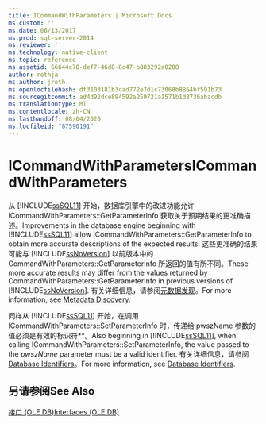 ```yaml
---
title: ICommandWithParameters | Microsoft Docs
ms.custom: ''
ms.date: 06/13/2017
ms.prod: sql-server-2014
ms.reviewer: ''
ms.technology: native-client
ms.topic: reference
ms.assetid: 66644c70-def7-46d8-8c47-b883292a0288
author: rothja
ms.author: jroth
ms.openlocfilehash: df3103181b3cad772e7d1c73068b8864bf591b73
ms.sourcegitcommit: ad4d92dce894592a259721a1571b1d8736abacdb
ms.translationtype: MT
ms.contentlocale: zh-CN
ms.lasthandoff: 08/04/2020
ms.locfileid: "87590191"
---
```

# <a name="icommandwithparameters"></a><span data-ttu-id="9c8e1-102">ICommandWithParameters</span><span class="sxs-lookup"><span data-stu-id="9c8e1-102">ICommandWithParameters</span></span>
  <span data-ttu-id="9c8e1-103">从 [!INCLUDE[ssSQL11](../../includes/sssql11-md.md)] 开始，数据库引擎中的改进功能允许 ICommandWithParameters::GetParameterInfo 获取关于预期结果的更准确描述。</span><span class="sxs-lookup"><span data-stu-id="9c8e1-103">Improvements in the database engine beginning with [!INCLUDE[ssSQL11](../../includes/sssql11-md.md)] allow ICommandWithParameters::GetParameterInfo to obtain more accurate descriptions of the expected results.</span></span> <span data-ttu-id="9c8e1-104">这些更准确的结果可能与 [!INCLUDE[ssNoVersion](../../includes/ssnoversion-md.md)] 以前版本中的 CommandWithParameters::GetParameterInfo 所返回的值有所不同。</span><span class="sxs-lookup"><span data-stu-id="9c8e1-104">These more accurate results may differ from the values returned by CommandWithParameters::GetParameterInfo in previous versions of [!INCLUDE[ssNoVersion](../../includes/ssnoversion-md.md)].</span></span> <span data-ttu-id="9c8e1-105">有关详细信息，请参阅[元数据发现](../native-client/features/metadata-discovery.md)。</span><span class="sxs-lookup"><span data-stu-id="9c8e1-105">For more information, see [Metadata Discovery](../native-client/features/metadata-discovery.md).</span></span>  
  
 <span data-ttu-id="9c8e1-106">同样从 [!INCLUDE[ssSQL11](../../includes/sssql11-md.md)] 开始，在调用 ICommandWithParameters::SetParameterInfo 时，传递给 pwszName 参数的值必须是有效的标识符\*\*。</span><span class="sxs-lookup"><span data-stu-id="9c8e1-106">Also beginning in [!INCLUDE[ssSQL11](../../includes/sssql11-md.md)], when calling ICommandWithParameters::SetParameterInfo, the value passed to the *pwszName* parameter must be a valid identifier.</span></span> <span data-ttu-id="9c8e1-107">有关详细信息，请参阅 [Database Identifiers](../databases/database-identifiers.md)。</span><span class="sxs-lookup"><span data-stu-id="9c8e1-107">For more information, see [Database Identifiers](../databases/database-identifiers.md).</span></span>  
  
## <a name="see-also"></a><span data-ttu-id="9c8e1-108">另请参阅</span><span class="sxs-lookup"><span data-stu-id="9c8e1-108">See Also</span></span>  
 [<span data-ttu-id="9c8e1-109">接口 &#40;OLE DB&#41;</span><span class="sxs-lookup"><span data-stu-id="9c8e1-109">Interfaces &#40;OLE DB&#41;</span></span>](../../database-engine/dev-guide/interfaces-ole-db.md)  
  
  
